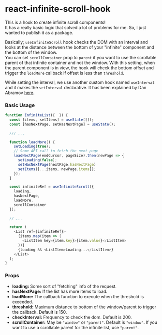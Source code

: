 # react-infinite-scroll-hook

This is a hook to create infinite scroll components!  
It has a really basic logic that solved a lot of problems for me. So, I just wanted to publish it as a package.

Basically; `useInfiniteScroll` hook checks the DOM with an interval and looks at the distance between the bottom of your "infinite" component and the bottom of the window.  
You can set `scrollContainer` prop to `parent` if you want to use the scrollable parent of that infinite container and not the window. With this setting, when the parent component is in view, the hook will check the bottom offset and trigger the `loadMore` callback if offset is less than `threshold`.

While setting the interval, we use another custom hook named `useInterval` and it makes the `setInterval` declarative. It has been explained by Dan Abramov [here](https://overreacted.io/making-setinterval-declarative-with-react-hooks/). 

### Basic Usage
```javascript
function InfiniteList({  }) {
  const [items, setItems] = useState([]);
  const [hasNextPage, setHasNextPage] = useState();
    
  /// ...

  function loadMore() {
    setLoading(true);
    // Some API call to fetch the next page
    loadNextPage(endCursor, pageSize).then(newPage => {
      setLoading(false);
      setHasNextPage(nextPage.hasNextPage)
      setItems([...items, newPage.items]);
    });
  }

  const infiniteRef = useInfiniteScroll({
    loading,
    hasNextPage,
    loadMore,
    scrollContainer
  });
  
  // ...

  return (
    <List ref={infiniteRef}>
      {items.map(item => (
        <ListItem key={item.key}>{item.value}</ListItem>
      ))}
      {loading && <ListItem>Loading...</ListItem>}
    </List>
  );
}
```

### Props
* **loading:** Some sort of "fetching" info of the request.  
* **hasNextPage:** If the list has more items to load.  
* **loadMore:** The callback function to execute when the threshold is exceeded.  
* **threshold:** Maximum distance to bottom of the window/parent to trigger the callback. Default is 150.  
* **checkInterval:** Frequency to check the dom. Default is 200.  
* **scrollContainer:** May be `"window"` or `"parent"`. Default is `"window"`. If you want to use a scrollable parent for the infinite list, use `"parent"`.

[build-badge]: https://img.shields.io/travis/user/repo/master.png?style=flat-square
[build]: https://travis-ci.org/user/repo
[npm-badge]: https://img.shields.io/npm/v/npm-package.png?style=flat-square
[npm]: https://www.npmjs.org/package/npm-package
[coveralls-badge]: https://img.shields.io/coveralls/user/repo/master.png?style=flat-square
[coveralls]: https://coveralls.io/github/user/repo
